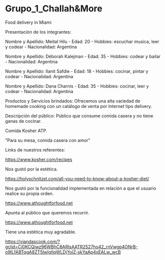# Grupo_1_Challah&More
Food delivery in Miami

Presentación de los integrantes:

Nombre y Apellido: Meital Hilu -
Edad: 20 -
Hobbies: escuchar musica, leer y codear -
Nacionalidad: Argentina

Nombre y Apellido: Déborah Kalejman -
Edad: 35 -
Hobbies: codear y bailar -
Nacionalidad: Argentina

Nombre y Apellido: Ilanit Safdie -
Edad: 18 -
Hobbies: cocinar, pintar y codear -
Nacionalidad: Argentina

Nombre y Apellido: Dana Charnis -
Edad: 35 -
Hobbies: cocinar, leer y codear -
Nacionalidad: Argentina


Productos y Servicios brindados:
Ofrecemos una alta variedad de homemade cooking con un catálogo de venta por Internet tipo delivery.


Descripción del público: Público que consume comida casera y no tiene ganas de cocinar.

Comida Kosher ATP. 

"Para su mesa, comida casera con amor"


Links de nuestros referentes: 

https://www.kosher.com/recipes

Nos gustó por la estética.

https://holyschnitzel.com/all-you-need-to-know-about-a-kosher-diet/  

Nos gustó por la funcionalidad implementada en relación a que el usuario realice su propia orden.

https://www.athoughtforfood.net 

Apunta al público que queremos recurrir.

https://www.athoughtforfood.net  

Tiene una estética muy agradable.

https://viandascook.com/?gclid=Cj0KCQjwz96WBhC8ARIsAATR2527ho42_rnVwgp4ONrB-o9lLfABTqgA8ZT5lwlglIqWLDjYolZ-skYaAp4xEALw_wcB     

